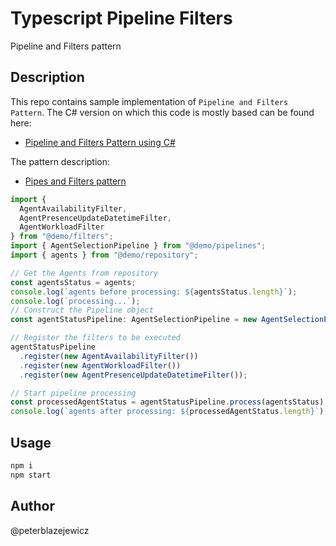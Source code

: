 # Typescript Pipeline Filters

Pipeline and Filters pattern

## Description

This repo contains sample implementation of `Pipeline and Filters Pattern`. The C# version on which this code is mostly based can be found here:

- [Pipeline and Filters Pattern using C#](https://www.codeproject.com/Articles/1094513/%2FArticles%2F1094513%2FPipeline-and-Filters-Pattern-using-Csharp)

The pattern description:

- [Pipes and Filters pattern](https://docs.microsoft.com/en-us/azure/architecture/patterns/pipes-and-filters)

```ts
import {
  AgentAvailabilityFilter,
  AgentPresenceUpdateDatetimeFilter,
  AgentWorkloadFilter
} from "@demo/filters";
import { AgentSelectionPipeline } from "@demo/pipelines";
import { agents } from "@demo/repository";

// Get the Agents from repository
const agentsStatus = agents;
console.log(`agents before processing: ${agentsStatus.length}`);
console.log(`processing...`);
// Construct the Pipeline object
const agentStatusPipeline: AgentSelectionPipeline = new AgentSelectionPipeline();

// Register the filters to be executed
agentStatusPipeline
  .register(new AgentAvailabilityFilter())
  .register(new AgentWorkloadFilter())
  .register(new AgentPresenceUpdateDatetimeFilter());

// Start pipeline processing
const processedAgentStatus = agentStatusPipeline.process(agentsStatus);
console.log(`agents after processing: ${processedAgentStatus.length}`);
```

## Usage

```bash
npm i
npm start
```

## Author

@peterblazejewicz
